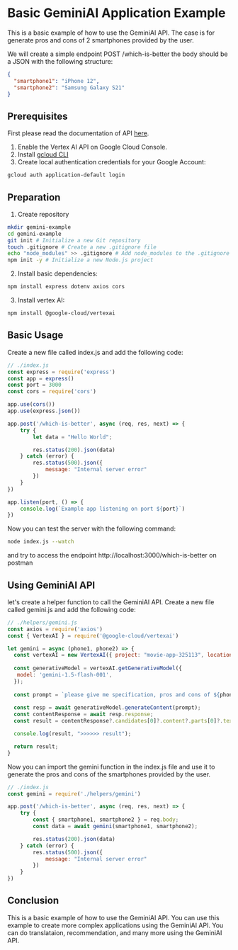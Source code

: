 # Basic GeminiAI Application Example

This is a basic example of how to use the GeminiAI API. The case is for generate pros and cons of 2 smartphones provided by the user.

We will create a simple endpoint POST /which-is-better the body should be a JSON with the following structure:
```json
{
  "smartphone1": "iPhone 12",
  "smartphone2": "Samsung Galaxy S21"
}
```

## Prerequisites

First please read the documentation of API [here](https://cloud.google.com/vertex-ai/generative-ai/docs/start/quickstarts/quickstart-multimodal#local-shell).

1. Enable the Vertex AI API on Google Cloud Console.
2. Install [gcloud CLI](https://cloud.google.com/sdk/docs/install)
3. Create local authentication credentials for your Google Account:
```sh
gcloud auth application-default login
```

## Preparation

1. Create repository
```sh
mkdir gemini-example 
cd gemini-example 
git init # Initialize a new Git repository
touch .gitignore # Create a new .gitignore file
echo "node_modules" >> .gitignore # Add node_modules to the .gitignore file
npm init -y # Initialize a new Node.js project
```

2. Install basic dependencies:
```sh
npm install express dotenv axios cors
```

3. Install vertex AI:

```sh
npm install @google-cloud/vertexai
```

## Basic Usage

Create a new file called index.js and add the following code:
```js
// ./index.js
const express = require('express')
const app = express()
const port = 3000
const cors = require('cors')

app.use(cors())
app.use(express.json())

app.post('/which-is-better', async (req, res, next) => {
    try {
        let data = "Hello World";

        res.status(200).json(data)
    } catch (error) {
        res.status(500).json({
            message: "Internal server error"
        })
    }
})

app.listen(port, () => {
    console.log(`Example app listening on port ${port}`)
})
```

Now you can test the server with the following command:
```sh
node index.js --watch
```

and try to access the endpoint http://localhost:3000/which-is-better on postman

## Using GeminiAI API

let's create a helper function to call the GeminiAI API. Create a new file called gemini.js and add the following code:
```js
// ./helpers/gemini.js
const axios = require('axios')
const { VertexAI } = require('@google-cloud/vertexai')

let gemini = async (phone1, phone2) => {
  const vertexAI = new VertexAI({ project: "movie-app-325113", location: 'us-central1' });
    
  const generativeModel = vertexAI.getGenerativeModel({
   model: 'gemini-1.5-flash-001',
  });
  
  const prompt = `please give me specification, pros and cons of ${phone1} vs ${phone2}`;
  
  const resp = await generativeModel.generateContent(prompt);
  const contentResponse = await resp.response;
  const result = contentResponse?.candidates[0]?.content?.parts[0]?.text;

  console.log(result, ">>>>>> result");

  return result;
}
```

Now you can import the gemini function in the index.js file and use it to generate the pros and cons of the smartphones provided by the user.

```js
// ./index.js
const gemini = require('./helpers/gemini')

app.post('/which-is-better', async (req, res, next) => {
    try {
        const { smartphone1, smartphone2 } = req.body;
        const data = await gemini(smartphone1, smartphone2);

        res.status(200).json(data)
    } catch (error) {
        res.status(500).json({
            message: "Internal server error"
        })
    }
})
```

## Conclusion

This is a basic example of how to use the GeminiAI API. You can use this example to create more complex applications using the GeminiAI API. You can do translataion, recommendation, and many more using the GeminiAI API.